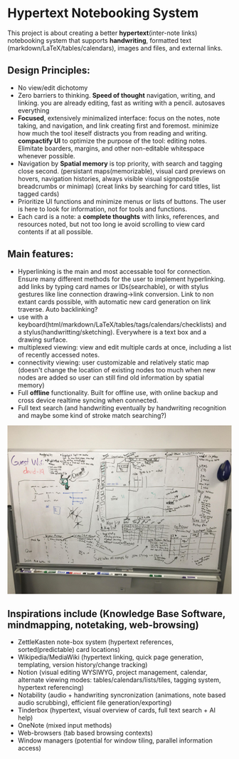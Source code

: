 # Hypertext Notebooking System

This project is about creating a better **hypertext**(inter-note links) notebooking system that supports **handwriting**, formatted text (markdown/LaTeX/tables/calendars), images and files, and external links.

## Design Principles:
- No view/edit dichotomy
- Zero barriers to thinking. **Speed of thought** navigation, writing, and linking.  you are already editing, fast as writing with a pencil. autosaves everything
- **Focused**, extensively minimalized interface: focus on the notes, note taking, and navigation, and link creating first and foremost. minimize how much the tool iteself distracts you from reading and writing. **compactify UI** to optimize the purpose of the tool: editing notes. Elimitate boarders, margins, and other non-editable whitespace whenever possible.
- Navigation by **Spatial memory** is top priority, with search and tagging close second. (persistant maps(memorizable), visual card previews on hovers, navigation histories, always visible visual signposts(ie breadcrumbs or minimap) (creat links by searching for card titles, list tagged cards)
- Prioritize UI functions and minimize menus or lists of buttons.  The user is here to look for information, not for tools and functions.
- Each card is a note: a **complete thoughts** with links, references, and resources noted, but not too long ie avoid scrolling to view card contents if at all possible.


## Main features:
- Hyperlinking is the main and most accessable tool for connection.  Ensure many different methods for the user to implement hyperlinking. add links by typing card names or IDs(searchable), or with stylus gestures like line connection drawing->link conversion.  Link to non extant cards possible, with automatic new card generation on link traverse.  Auto backlinking?
- use with a keyboard(html/markdown/LaTeX/tables/tags/calendars/checklists) and a stylus(handwritting/sketching). Everywhere is a text box and a drawing surface.
- multiplexed viewing: view and edit multiple cards at once, including a list of recently accessed notes.
- connectivity viewing: user customizable and relatively static map (doesn't change the location of existing nodes too much when new nodes are added so user can still find old information by spatial memory)
- Full **offline** functionality.  Built for offline use, with online backup and cross device realtime syncing when connected.
- Full text search (and handwriting eventually by handwriting recognition and maybe some kind of stroke match searching?)

![Whiteboarding session](https://raw.githubusercontent.com/SuperContraptionGuy/hypertext-notebook-v2/main/UI%20and%20SQLite%20tables%20WhiteboardSession.jpg)

## Inspirations include (Knowledge Base Software, mindmapping, notetaking, web-browsing)
- ZettleKasten note-box system (hypertext references, sorted(predictable) card locations)
- Wikipedia/MediaWiki (hypertext linking, quick page generation, templating, version history/change tracking)
- Notion (visual editing WYSIWYG, project management, calendar, alternate viewing modes: tables/calendars/lists/tiles, tagging system, hypertext referencing)
- Notability (audio + handwriting syncronization (animations, note based audio scrubbing), efficient file generation/exporting)
- Tinderbox (hypertext, visual overview of cards, full text search + AI help)
- OneNote (mixed input methods)
- Web-browsers (tab based browsing contexts)
- Window managers (potential for window tiling, parallel information access)
